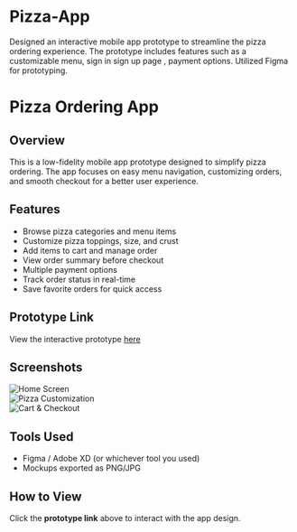 # Pizza-App
Designed an interactive mobile app prototype to streamline the pizza ordering experience. The prototype includes features such as a customizable menu, sign in sign up page , payment options. Utilized Figma for prototyping.

# Pizza Ordering App

## Overview
This is a low-fidelity mobile app prototype designed to simplify pizza ordering. The app focuses on easy menu navigation, customizing orders, and smooth checkout for a better user experience.

## Features
- Browse pizza categories and menu items  
- Customize pizza toppings, size, and crust  
- Add items to cart and manage order  
- View order summary before checkout  
- Multiple payment options  
- Track order status in real-time  
- Save favorite orders for quick access  

## Prototype Link
View the interactive prototype [here](https://bit.ly/pizza-App)

## Screenshots
![Home Screen](screenshots/home.png)  
![Pizza Customization](screenshots/customization.png)  
![Cart & Checkout](screenshots/cart.png)

## Tools Used
- Figma / Adobe XD (or whichever tool you used)  
- Mockups exported as PNG/JPG

## How to View
Click the **prototype link** above to interact with the app design.
